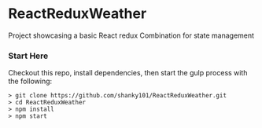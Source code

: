 # ReactReduxWeather

Project showcasing a basic React redux Combination for state management

### Start Here

Checkout this repo, install dependencies, then start the gulp process with the following:

```
> git clone https://github.com/shanky101/ReactReduxWeather.git
> cd ReactReduxWeather
> npm install
> npm start
```
